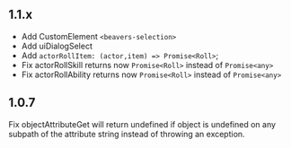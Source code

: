 ## 1.1.x
- Add CustomElement `<beavers-selection>`
- Add uiDialogSelect
- Add `actorRollItem: (actor,item) => Promise<Roll>`;
- Fix actorRollSkill returns now `Promise<Roll>` instead of `Promise<any>`
- Fix actorRollAbility returns now `Promise<Roll>` instead of `Promise<any>`

## 1.0.7
Fix objectAttributeGet will return undefined if object is undefined on any subpath of the attribute string instead of throwing an exception.
